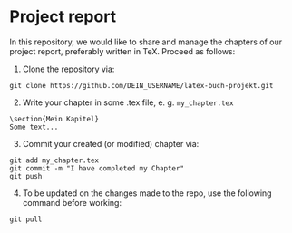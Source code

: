 # Project report 
In this repository, we would like to share and manage the chapters of our project report, 
preferably written in TeX. 
Proceed as follows:
1. Clone the repository via:
```
git clone https://github.com/DEIN_USERNAME/latex-buch-projekt.git
```
2. Write your chapter in some .tex file, e. g. ``my_chapter.tex``
```
\section{Mein Kapitel}
Some text...
```
3. Commit your created (or modified) chapter via:
```
git add my_chapter.tex
git commit -m "I have completed my Chapter"
git push
```
4. To be updated on the changes made to the repo, use the following command before working:
```
git pull
```
